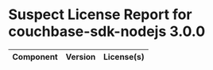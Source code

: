 
Suspect License Report for couchbase-sdk-nodejs 3.0.0
=====================================================

|Component|Version|License(s)|
| :--- | :--- | :--- |
